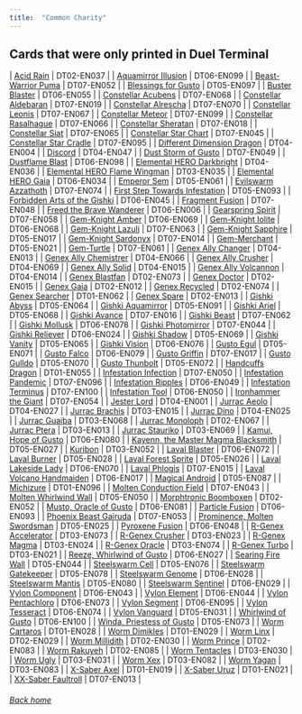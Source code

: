 ```yaml
---
title:  "Common Charity"
---
```


## Cards that were only printed in Duel Terminal


| [Acid Rain](https://db.ygoprodeck.com/card/?search=Acid%20Rain) | DT02-EN037 |
| [Aquamirror Illusion](https://db.ygoprodeck.com/card/?search=Aquamirror%20Illusion) | DT06-EN099 |
| [Beast-Warrior Puma](https://db.ygoprodeck.com/card/?search=Beast-Warrior%20Puma) | DT07-EN052 |
| [Blessings for Gusto](https://db.ygoprodeck.com/card/?search=Blessings%20for%20Gusto) | DT05-EN097 |
| [Buster Blaster](https://db.ygoprodeck.com/card/?search=Buster%20Blaster) | DT06-EN055 |
| [Constellar Acubens](https://db.ygoprodeck.com/card/?search=Constellar%20Acubens) | DT07-EN068 |
| [Constellar Aldebaran](https://db.ygoprodeck.com/card/?search=Constellar%20Aldebaran) | DT07-EN019 |
| [Constellar Alrescha](https://db.ygoprodeck.com/card/?search=Constellar%20Alrescha) | DT07-EN070 |
| [Constellar Leonis](https://db.ygoprodeck.com/card/?search=Constellar%20Leonis) | DT07-EN067 |
| [Constellar Meteor](https://db.ygoprodeck.com/card/?search=Constellar%20Meteor) | DT07-EN099 |
| [Constellar Rasalhague](https://db.ygoprodeck.com/card/?search=Constellar%20Rasalhague) | DT07-EN066 |
| [Constellar Sheratan](https://db.ygoprodeck.com/card/?search=Constellar%20Sheratan) | DT07-EN018 |
| [Constellar Siat](https://db.ygoprodeck.com/card/?search=Constellar%20Siat) | DT07-EN065 |
| [Constellar Star Chart](https://db.ygoprodeck.com/card/?search=Constellar%20Star%20Chart) | DT07-EN045 |
| [Constellar Star Cradle](https://db.ygoprodeck.com/card/?search=Constellar%20Star%20Cradle) | DT07-EN095 |
| [Different Dimension Dragon](https://db.ygoprodeck.com/card/?search=Different%20Dimension%20Dragon) | DT04-EN004 |
| [Discord](https://db.ygoprodeck.com/card/?search=Discord) | DT04-EN047 |
| [Dust Storm of Gusto](https://db.ygoprodeck.com/card/?search=Dust%20Storm%20of%20Gusto) | DT07-EN049 |
| [Dustflame Blast](https://db.ygoprodeck.com/card/?search=Dustflame%20Blast) | DT06-EN098 |
| [Elemental HERO Darkbright](https://db.ygoprodeck.com/card/?search=Elemental%20HERO%20Darkbright) | DT04-EN036 |
| [Elemental HERO Flame Wingman](https://db.ygoprodeck.com/card/?search=Elemental%20HERO%20Flame%20Wingman) | DT03-EN035 |
| [Elemental HERO Gaia](https://db.ygoprodeck.com/card/?search=Elemental%20HERO%20Gaia) | DT06-EN034 |
| [Emperor Sem](https://db.ygoprodeck.com/card/?search=Emperor%20Sem) | DT05-EN061 |
| [Evilswarm Azzathoth](https://db.ygoprodeck.com/card/?search=Evilswarm%20Azzathoth) | DT07-EN074 |
| [First Step Towards Infestation](https://db.ygoprodeck.com/card/?search=First%20Step%20Towards%20Infestation) | DT05-EN093 |
| [Forbidden Arts of the Gishki](https://db.ygoprodeck.com/card/?search=Forbidden%20Arts%20of%20the%20Gishki) | DT06-EN045 |
| [Fragment Fusion](https://db.ygoprodeck.com/card/?search=Fragment%20Fusion) | DT07-EN048 |
| [Freed the Brave Wanderer](https://db.ygoprodeck.com/card/?search=Freed%20the%20Brave%20Wanderer) | DT06-EN006 |
| [Gearspring Spirit](https://db.ygoprodeck.com/card/?search=Gearspring%20Spirit) | DT07-EN058 |
| [Gem-Knight Amber](https://db.ygoprodeck.com/card/?search=Gem-Knight%20Amber) | DT06-EN069 |
| [Gem-Knight Iolite](https://db.ygoprodeck.com/card/?search=Gem-Knight%20Iolite) | DT06-EN068 |
| [Gem-Knight Lazuli](https://db.ygoprodeck.com/card/?search=Gem-Knight%20Lazuli) | DT07-EN063 |
| [Gem-Knight Sapphire](https://db.ygoprodeck.com/card/?search=Gem-Knight%20Sapphire) | DT05-EN017 |
| [Gem-Knight Sardonyx](https://db.ygoprodeck.com/card/?search=Gem-Knight%20Sardonyx) | DT07-EN014 |
| [Gem-Merchant](https://db.ygoprodeck.com/card/?search=Gem-Merchant) | DT05-EN021 |
| [Gem-Turtle](https://db.ygoprodeck.com/card/?search=Gem-Turtle) | DT07-EN061 |
| [Genex Ally Changer](https://db.ygoprodeck.com/card/?search=Genex%20Ally%20Changer) | DT04-EN013 |
| [Genex Ally Chemistrer](https://db.ygoprodeck.com/card/?search=Genex%20Ally%20Chemistrer) | DT04-EN066 |
| [Genex Ally Crusher](https://db.ygoprodeck.com/card/?search=Genex%20Ally%20Crusher) | DT04-EN069 |
| [Genex Ally Solid](https://db.ygoprodeck.com/card/?search=Genex%20Ally%20Solid) | DT04-EN015 |
| [Genex Ally Volcannon](https://db.ygoprodeck.com/card/?search=Genex%20Ally%20Volcannon) | DT04-EN014 |
| [Genex Blastfan](https://db.ygoprodeck.com/card/?search=Genex%20Blastfan) | DT02-EN073 |
| [Genex Doctor](https://db.ygoprodeck.com/card/?search=Genex%20Doctor) | DT02-EN015 |
| [Genex Gaia](https://db.ygoprodeck.com/card/?search=Genex%20Gaia) | DT02-EN012 |
| [Genex Recycled](https://db.ygoprodeck.com/card/?search=Genex%20Recycled) | DT02-EN074 |
| [Genex Searcher](https://db.ygoprodeck.com/card/?search=Genex%20Searcher) | DT01-EN062 |
| [Genex Spare](https://db.ygoprodeck.com/card/?search=Genex%20Spare) | DT02-EN013 |
| [Gishki Abyss](https://db.ygoprodeck.com/card/?search=Gishki%20Abyss) | DT05-EN064 |
| [Gishki Aquamirror](https://db.ygoprodeck.com/card/?search=Gishki%20Aquamirror) | DT05-EN091 |
| [Gishki Ariel](https://db.ygoprodeck.com/card/?search=Gishki%20Ariel) | DT05-EN068 |
| [Gishki Avance](https://db.ygoprodeck.com/card/?search=Gishki%20Avance) | DT07-EN016 |
| [Gishki Beast](https://db.ygoprodeck.com/card/?search=Gishki%20Beast) | DT07-EN062 |
| [Gishki Mollusk](https://db.ygoprodeck.com/card/?search=Gishki%20Mollusk) | DT06-EN078 |
| [Gishki Photomirror](https://db.ygoprodeck.com/card/?search=Gishki%20Photomirror) | DT07-EN044 |
| [Gishki Reliever](https://db.ygoprodeck.com/card/?search=Gishki%20Reliever) | DT06-EN024 |
| [Gishki Shadow](https://db.ygoprodeck.com/card/?search=Gishki%20Shadow) | DT05-EN069 |
| [Gishki Vanity](https://db.ygoprodeck.com/card/?search=Gishki%20Vanity) | DT05-EN065 |
| [Gishki Vision](https://db.ygoprodeck.com/card/?search=Gishki%20Vision) | DT06-EN076 |
| [Gusto Egul](https://db.ygoprodeck.com/card/?search=Gusto%20Egul) | DT05-EN071 |
| [Gusto Falco](https://db.ygoprodeck.com/card/?search=Gusto%20Falco) | DT06-EN079 |
| [Gusto Griffin](https://db.ygoprodeck.com/card/?search=Gusto%20Griffin) | DT07-EN017 |
| [Gusto Gulldo](https://db.ygoprodeck.com/card/?search=Gusto%20Gulldo) | DT05-EN070 |
| [Gusto Thunbolt](https://db.ygoprodeck.com/card/?search=Gusto%20Thunbolt) | DT05-EN072 |
| [Handcuffs Dragon](https://db.ygoprodeck.com/card/?search=Handcuffs%20Dragon) | DT01-EN055 |
| [Infestation Infection](https://db.ygoprodeck.com/card/?search=Infestation%20Infection) | DT07-EN050 |
| [Infestation Pandemic](https://db.ygoprodeck.com/card/?search=Infestation%20Pandemic) | DT07-EN096 |
| [Infestation Ripples](https://db.ygoprodeck.com/card/?search=Infestation%20Ripples) | DT06-EN049 |
| [Infestation Terminus](https://db.ygoprodeck.com/card/?search=Infestation%20Terminus) | DT07-EN100 |
| [Infestation Tool](https://db.ygoprodeck.com/card/?search=Infestation%20Tool) | DT06-EN050 |
| [Ironhammer the Giant](https://db.ygoprodeck.com/card/?search=Ironhammer%20the%20Giant) | DT07-EN054 |
| [Jester Lord](https://db.ygoprodeck.com/card/?search=Jester%20Lord) | DT04-EN001 |
| [Jurrac Aeolo](https://db.ygoprodeck.com/card/?search=Jurrac%20Aeolo) | DT04-EN027 |
| [Jurrac Brachis](https://db.ygoprodeck.com/card/?search=Jurrac%20Brachis) | DT03-EN015 |
| [Jurrac Dino](https://db.ygoprodeck.com/card/?search=Jurrac%20Dino) | DT04-EN025 |
| [Jurrac Guaiba](https://db.ygoprodeck.com/card/?search=Jurrac%20Guaiba) | DT03-EN068 |
| [Jurrac Monoloph](https://db.ygoprodeck.com/card/?search=Jurrac%20Monoloph) | DT02-EN067 |
| [Jurrac Ptera](https://db.ygoprodeck.com/card/?search=Jurrac%20Ptera) | DT03-EN013 |
| [Jurrac Stauriko](https://db.ygoprodeck.com/card/?search=Jurrac%20Stauriko) | DT03-EN069 |
| [Kamui, Hope of Gusto](https://db.ygoprodeck.com/card/?search=Kamui,%20Hope%20of%20Gusto) | DT06-EN080 |
| [Kayenn, the Master Magma Blacksmith](https://db.ygoprodeck.com/card/?search=Kayenn,%20the%20Master%20Magma%20Blacksmith) | DT05-EN027 |
| [Kuribon](https://db.ygoprodeck.com/card/?search=Kuribon) | DT03-EN052 |
| [Laval Blaster](https://db.ygoprodeck.com/card/?search=Laval%20Blaster) | DT06-EN072 |
| [Laval Burner](https://db.ygoprodeck.com/card/?search=Laval%20Burner) | DT05-EN028 |
| [Laval Forest Sprite](https://db.ygoprodeck.com/card/?search=Laval%20Forest%20Sprite) | DT05-EN026 |
| [Laval Lakeside Lady](https://db.ygoprodeck.com/card/?search=Laval%20Lakeside%20Lady) | DT06-EN070 |
| [Laval Phlogis](https://db.ygoprodeck.com/card/?search=Laval%20Phlogis) | DT07-EN015 |
| [Laval Volcano Handmaiden](https://db.ygoprodeck.com/card/?search=Laval%20Volcano%20Handmaiden) | DT06-EN017 |
| [Magical Android](https://db.ygoprodeck.com/card/?search=Magical%20Android) | DT05-EN087 |
| [Michizure](https://db.ygoprodeck.com/card/?search=Michizure) | DT01-EN096 |
| [Molten Conduction Field](https://db.ygoprodeck.com/card/?search=Molten%20Conduction%20Field) | DT07-EN043 |
| [Molten Whirlwind Wall](https://db.ygoprodeck.com/card/?search=Molten%20Whirlwind%20Wall) | DT05-EN050 |
| [Morphtronic Boomboxen](https://db.ygoprodeck.com/card/?search=Morphtronic%20Boomboxen) | DT02-EN052 |
| [Musto, Oracle of Gusto](https://db.ygoprodeck.com/card/?search=Musto,%20Oracle%20of%20Gusto) | DT06-EN081 |
| [Particle Fusion](https://db.ygoprodeck.com/card/?search=Particle%20Fusion) | DT06-EN093 |
| [Phoenix Beast Gairuda](https://db.ygoprodeck.com/card/?search=Phoenix%20Beast%20Gairuda) | DT07-EN053 |
| [Prominence, Molten Swordsman](https://db.ygoprodeck.com/card/?search=Prominence,%20Molten%20Swordsman) | DT05-EN025 |
| [Pyroxene Fusion](https://db.ygoprodeck.com/card/?search=Pyroxene%20Fusion) | DT06-EN048 |
| [R-Genex Accelerator](https://db.ygoprodeck.com/card/?search=R-Genex%20Accelerator) | DT03-EN073 |
| [R-Genex Crusher](https://db.ygoprodeck.com/card/?search=R-Genex%20Crusher) | DT03-EN023 |
| [R-Genex Magma](https://db.ygoprodeck.com/card/?search=R-Genex%20Magma) | DT03-EN024 |
| [R-Genex Oracle](https://db.ygoprodeck.com/card/?search=R-Genex%20Oracle) | DT03-EN074 |
| [R-Genex Turbo](https://db.ygoprodeck.com/card/?search=R-Genex%20Turbo) | DT03-EN021 |
| [Reeze, Whirlwind of Gusto](https://db.ygoprodeck.com/card/?search=Reeze,%20Whirlwind%20of%20Gusto) | DT06-EN027 |
| [Searing Fire Wall](https://db.ygoprodeck.com/card/?search=Searing%20Fire%20Wall) | DT05-EN044 |
| [Steelswarm Cell](https://db.ygoprodeck.com/card/?search=Steelswarm%20Cell) | DT05-EN076 |
| [Steelswarm Gatekeeper](https://db.ygoprodeck.com/card/?search=Steelswarm%20Gatekeeper) | DT05-EN078 |
| [Steelswarm Genome](https://db.ygoprodeck.com/card/?search=Steelswarm%20Genome) | DT06-EN028 |
| [Steelswarm Mantis](https://db.ygoprodeck.com/card/?search=Steelswarm%20Mantis) | DT05-EN080 |
| [Steelswarm Sentinel](https://db.ygoprodeck.com/card/?search=Steelswarm%20Sentinel) | DT06-EN029 |
| [Vylon Component](https://db.ygoprodeck.com/card/?search=Vylon%20Component) | DT06-EN043 |
| [Vylon Element](https://db.ygoprodeck.com/card/?search=Vylon%20Element) | DT06-EN044 |
| [Vylon Pentachloro](https://db.ygoprodeck.com/card/?search=Vylon%20Pentachloro) | DT06-EN073 |
| [Vylon Segment](https://db.ygoprodeck.com/card/?search=Vylon%20Segment) | DT06-EN095 |
| [Vylon Tesseract](https://db.ygoprodeck.com/card/?search=Vylon%20Tesseract) | DT06-EN074 |
| [Vylon Vanguard](https://db.ygoprodeck.com/card/?search=Vylon%20Vanguard) | DT05-EN031 |
| [Whirlwind of Gusto](https://db.ygoprodeck.com/card/?search=Whirlwind%20of%20Gusto) | DT06-EN100 |
| [Winda, Priestess of Gusto](https://db.ygoprodeck.com/card/?search=Winda,%20Priestess%20of%20Gusto) | DT05-EN073 |
| [Worm Cartaros](https://db.ygoprodeck.com/card/?search=Worm%20Cartaros) | DT01-EN028 |
| [Worm Dimikles](https://db.ygoprodeck.com/card/?search=Worm%20Dimikles) | DT01-EN029 |
| [Worm Linx](https://db.ygoprodeck.com/card/?search=Worm%20Linx) | DT02-EN029 |
| [Worm Millidith](https://db.ygoprodeck.com/card/?search=Worm%20Millidith) | DT02-EN030 |
| [Worm Prince](https://db.ygoprodeck.com/card/?search=Worm%20Prince) | DT02-EN083 |
| [Worm Rakuyeh](https://db.ygoprodeck.com/card/?search=Worm%20Rakuyeh) | DT02-EN085 |
| [Worm Tentacles](https://db.ygoprodeck.com/card/?search=Worm%20Tentacles) | DT03-EN030 |
| [Worm Ugly](https://db.ygoprodeck.com/card/?search=Worm%20Ugly) | DT03-EN031 |
| [Worm Xex](https://db.ygoprodeck.com/card/?search=Worm%20Xex) | DT03-EN082 |
| [Worm Yagan](https://db.ygoprodeck.com/card/?search=Worm%20Yagan) | DT03-EN083 |
| [X-Saber Axel](https://db.ygoprodeck.com/card/?search=X-Saber%20Axel) | DT01-EN019 |
| [X-Saber Uruz](https://db.ygoprodeck.com/card/?search=X-Saber%20Uruz) | DT01-EN021 |
| [XX-Saber Faultroll](https://db.ygoprodeck.com/card/?search=XX-Saber%20Faultroll) | DT07-EN013 |

###### [Back home](index)